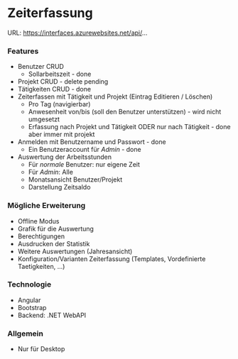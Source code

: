 # Zeiterfassung

URL: https://interfaces.azurewebsites.net/api/...

### Features
- Benutzer CRUD 
  - Sollarbeitszeit - done
- Projekt CRUD - delete pending
- Tätigkeiten CRUD - done
- Zeiterfassen mit Tätigkeit und Projekt (Eintrag Editieren / Löschen)
  - Pro Tag (navigierbar) 
  - Anwesenheit von/bis (soll den Benutzer unterstützen) - wird nicht umgesetzt
  - Erfassung nach Projekt und Tätigkeit ODER nur nach Tätigkeit - done aber immer mit projekt
- Anmelden mit Benutzername und Passwort - done
  - Ein Benutzeraccount für *Admin* - done
- Auswertung der Arbeitsstunden
  - Für *normale* Benutzer: nur eigene Zeit
  - Für *Admin*: Alle
  - Monatsansicht Benutzer/Projekt
  - Darstellung Zeitsaldo

### Mögliche Erweiterung
- Offline Modus
- Grafik für die Auswertung
- Berechtigungen
- Ausdrucken der Statistik
- Weitere Auswertungen (Jahresansicht)
- Konfiguration/Varianten Zeiterfassung (Templates, Vordefinierte Taetigkeiten, ...)

### Technologie
- Angular
- Bootstrap
- Backend: .NET WebAPI

### Allgemein
- Nur für Desktop
